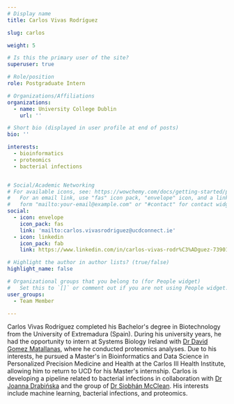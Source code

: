 ```yaml
---
# Display name
title: Carlos Vivas Rodríguez

slug: carlos

weight: 5

# Is this the primary user of the site?
superuser: true

# Role/position
role: Postgraduate Intern

# Organizations/Affiliations
organizations:
  - name: University College Dublin
    url: ''

# Short bio (displayed in user profile at end of posts)
bio: '' 

interests:
  - bioinformatics
  - proteomics
  - bacterial infections


# Social/Academic Networking
# For available icons, see: https://wowchemy.com/docs/getting-started/page-builder/#icons
#   For an email link, use "fas" icon pack, "envelope" icon, and a link in the
#   form "mailto:your-email@example.com" or "#contact" for contact widget.
social:
  - icon: envelope
    icon_pack: fas
    link: 'mailto:carlos.vivasrodriguez@ucdconnect.ie'
  - icon: linkedin
    icon_pack: fab
    link: https://www.linkedin.com/in/carlos-vivas-rodr%C3%ADguez-739018188/

# Highlight the author in author lists? (true/false)
highlight_name: false

# Organizational groups that you belong to (for People widget)
#   Set this to `[]` or comment out if you are not using People widget.
user_groups: 
  - Team Member

---
```


Carlos Vivas Rodríguez completed his Bachelor's degree in Biotechnology from the University of Extremadura (Spain). During his university years, he had the opportunity to intern at Systems Biology Ireland with [Dr David Gomez Matallanas](https://www.ucd.ie/sbi/team/groups/gomez-matallanasgroup/), where he conducted proteomics analyses. Due to his interests, he pursued a Master's in Bioinformatics and Data Science in Personalized Precision Medicine and Health at the Carlos III Health Institute, allowing him to return to UCD for his Master's internship. Carlos is developing a pipeline related to bacterial infections in collaboration with [Dr Joanna Drabińska](https://people.ucd.ie/joanna.drabinska) and the group of [Dr Siobhán McClean](https://people.ucd.ie/siobhan.mcclean/). His interests include machine learning, bacterial infections, and proteomics.